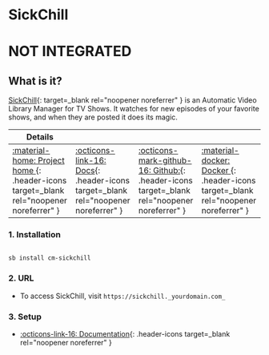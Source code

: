 # SickChill

# **NOT INTEGRATED**

## What is it?

[SickChill](https://sickchill.github.io/){: target=_blank rel="noopener noreferrer" } is an Automatic Video Library Manager for TV Shows. It watches for new episodes of your favorite shows, and when they are posted it does its magic.

| Details     |             |             |             |
|-------------|-------------|-------------|-------------|
| [:material-home: Project home ](https://sickchill.github.io/){: .header-icons target=_blank rel="noopener noreferrer" } | [:octicons-link-16: Docs](https://github.com/SickChill/SickChill/wiki){: .header-icons target=_blank rel="noopener noreferrer" } | [:octicons-mark-github-16: Github:](https://github.com/SickChill/SickChill){: .header-icons target=_blank rel="noopener noreferrer" } | [:material-docker: Docker ](https://hub.docker.com/r/linuxserver/sickchill){: .header-icons target=_blank rel="noopener noreferrer" }|

### 1. Installation

``` shell

sb install cm-sickchill

```

### 2. URL

- To access SickChill, visit `https://sickchill._yourdomain.com_`

### 3. Setup

- [:octicons-link-16: Documentation](https://github.com/SickChill/SickChill/wiki){: .header-icons target=_blank rel="noopener noreferrer" }
